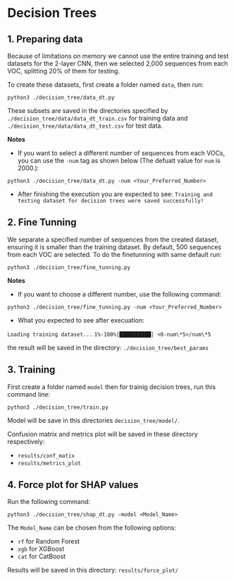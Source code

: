 # Decision Trees

## 1. Preparing data
Because of limitations on memory we cannot use the entire training and test datasets for the 2-layer CNN, then we selected 2,000 sequences from each VOC, splitting 20% of them for testing. 

To create these datasets, first create a folder named `data`, then run:
```
python3 ./decision_tree/data_dt.py
```
These subsets are saved in the directories specified by `./decision_tree/data/data_dt_train.csv` for training data and `./decision_tree/data/data_dt_test.csv` for test data.

**Notes**
* If you want to select a different number of sequences from each VOCs, you can use the `-num` tag as shown below (The defualt value for `num` is 2000.):
```
python3 ./decision_tree/data_dt.py -num <Your_Preferred_Number>
```
* After finishing the execution you are expected to see:
`Training and testing dataset for decision trees were saved successfully!`

## 2. Fine Tunning
We separate a specified number of sequences from the created dataset, ensuring it is smaller than the training dataset. By default, 500 sequences from each VOC are selected. To do the finetunning with same default run: 
```
python3 ./decision_tree/fine_tunning.py 
```
**Notes**
* If you want to choose a different number, use the following command:
```
python3 ./decision_tree/fine_tunning.py -num <Your_Preferred_Number>
```
* What you expected to see after execuation:

`Loading training dataset...`
`1%-100%|██████████| <0-num\*5>/num\*5 `

the result will be saved in the directory: `./decision_tree/best_params`

## 3. Training
First create a folder named `model` then for trainig decision trees, run this command line:
```
python3 ./decision_tree/train.py
```
Model will be save in this directories `decision_tree/model/`.

Confusion matrix and metrics plot will be saved in these directory respectively:
* `results/conf_matix`
* `results/metrics_plot`

## 4. Force plot for SHAP values
Run the following command:
```
python3 ./decision_tree/shap_dt.py -model <Model_Name>
```
The `Model_Name` can be chosen from the following options:

* `rf` for Random Forest
* `xgb` for XGBoost
* `cat` for CatBoost

Results will be saved in this directory: `results/force_plot/`
